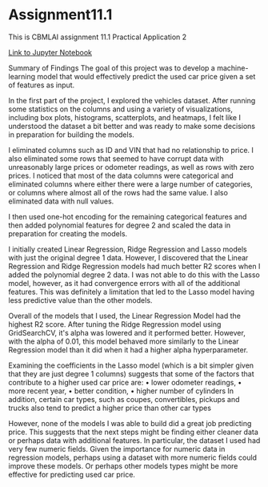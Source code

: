 # Assignment11.1
This is CBMLAI assignment 11.1 Practical Application 2

[Link to Jupyter Notebook](/prompt_II.ipynb)


Summary of Findings
The goal of this project was to develop a machine-learning model that would effectively predict the used car price
given a set of features as input.

In the first part of the project, I explored the vehicles dataset. After running some statistics on the columns
and using a variety of visualizations, including box plots, histograms, scatterplots, and heatmaps, I felt like
I understood the dataset a bit better and was ready to make some decisions in preparation for building the models.

I eliminated columns such as ID and VIN that had no relationship to price.  I also eliminated some rows that seemed to have
corrupt data with unreasonably large prices or odometer readings, as well as rows with zero prices.  I noticed that most of the 
data columns were categorical and eliminated columns where either there were a large number of categories, or columns where almost
all of the rows had the same value.  I also eliminated data with null values.

I then used one-hot encoding for the remaining categorical features and then added polynomial features for degree 2 and
scaled the data in preparation for creating the models.  

I initially created Linear Regression, Ridge Regression and Lasso models with just the original degree 1 data.  However, I discovered
that the Linear Regression and Ridge Regression models had much better R2 scores when I added the polynomial degree 2 data.  I was 
not able to do this with the Lasso model, however, as it had convergence errors with all of the additional features.  This was definitely a limitation that led to the Lasso model having less predictive value than the other models.

Overall of the models that I used, the Linear Regression Model had the highest R2 score. After tuning the Ridge Regression model using GridSearchCV, it's alpha was lowered and it performed better. However, with the alpha of 0.01, this model behaved more similarly to the Linear Regression model than it did when it had a higher alpha hyperparameter.

Examining the coefficients in the Lasso model (which is a bit simpler given that they are just degree 1 columns) suggests that some of the factors that contribute to a higher used car price are: • lower odometer readings, • more recent year, • better condition, • higher number of cylinders In addition, certain car types, such as coupes, convertibles, pickups and trucks also tend to predict a higher price than other car types

However, none of the models I was able to build did a great job predicting price.  This suggests that the next steps might be finding either cleaner data or perhaps data with additional features. In particular, the dataset I used had very few numeric fields.  Given the importance for numeric data in regression models, perhaps using a dataset with more numeric fields could improve these models. Or perhaps other models types might be more effective for predicting used car price.
